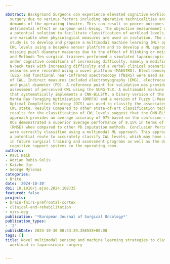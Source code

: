 ---
abstract: Background Surgeons can experience elevated cognitive workload (CWL) during
  surgery due to various factors including operative technicalities and the environmental
  demands of the operating theatre. This can result in poorer outcomes and have a
  detrimental effect on surgeon well-being. The objective measurement of CWL provides
  a potential solution to facilitate classification of workload levels, however results
  are variable when physiological measures are used in isolation. The aim of this
  study is to develop and propose a multimodal machine learning (ML) approach to classify
  CWL levels using a bespoke sensor platform and to develop a ML approach to impute
  missing pupil diameter measures due to the effect of blinking or noise. Materials
  and Methods Ten surgical trainees performed a simulated laparoscopic cholecystectomy
  under cognitive conditions of increasing difficulty, namely a modified auditory
  N-back task with increasing difficulty and a verbal clinical scenario. Physiological
  measures were recorded using a novel platform (MAESTRO). Electroencephalography
  (EEG) and functional near-infrared spectroscopy (fNIRS) were used as direct measures
  of CWL. Indirect measures included electromyography (EMG), electrocardiography (ECG)
  and pupil diameter (PD). A reference point for validation was provided by subjective
  assessment of perceived CWL using the SURG-TLX. A multimodal machine learning approach
  that systematically implements a CNN-BiLSTM, a binary version of the metaheuristic
  Manta Ray Foraging Optimisation (BMRFO) and a version of Fuzzy C-Means (FCM) called
  Optimal Completion Strategy (OCS) was used to classify the associated perceived
  CWL state. Results Compared to other state-of-art classification techniques, cross-validation
  results for the classification of CWL levels suggest that the CNN-BLSTM and BMRFO
  approach provides an average accuracy of 97% based on the confusion matrix. Additionally,
  OCS demonstrated a superior average performance of 9.15% in terms of Root-Mean-Square-Error
  (RMSE) when compared to other PD imputation methods. Conclusion Perceived CWL levels
  were correctly classified using a multimodal ML approach. This approach provides
  a potential route to accurately classify CWL levels, which may have application
  in future surgical training and assessment programs as well as the development of
  cognitive support systems in the operating room.
authors:
- Ravi Naik
- Adrian Rubio-Solis
- Kaizhe Jin
- George Mylonas
categories:
- Brite
date: '2024-10-30'
doi: 10.1016/j.ejso.2024.108735
featured: false
projects:
- brain-fnirs-prefrontal-cortex
- clinical-and-rehabilitation
- nirs-eeg
publication: '*European Journal of Surgical Oncology*'
publication_types:
- '2'
publishDate: 2024-10-30 08:43:39.356558+00:00
tags: []
title: Novel multimodal sensing and machine learning strategies to classify cognitive
  workload in laparoscopic surgery

---
